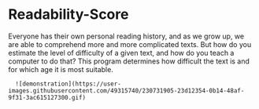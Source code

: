 # Readability-Score
Everyone has their own personal reading history, and as we grow up, we are able to comprehend more and more complicated texts.
But how do you estimate the level of difficulty of a given text, and how do you teach a computer to do that?
This program determines how difficult the text is and for which age it is most suitable.

      ![demonstration](https://user-images.githubusercontent.com/49315740/230731905-23d12354-0b14-48af-9f31-3ac615127300.gif)
